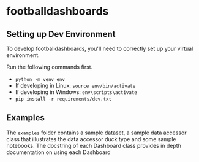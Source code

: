 # footballdashboards

## Setting up Dev Environment
To develop footballdashboards, you'll need to correctly set up your virtual environment.

Run the following commands first.
- `python -m venv env`
- If developing in Linux: `source env/bin/activate`
- If developing in Windows: `env\scripts\activate`
- `pip install -r requirements/dev.txt`

## Examples
The `examples` folder contains a sample dataset, a sample data accessor class that illustrates the
data accessor duck type and some sample notebooks. The docstring of each Dashboard class
provides in depth documentation on using each Dashboard
